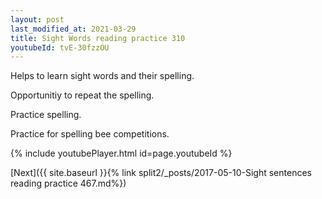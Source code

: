 ```yaml
---
layout: post
last_modified_at: 2021-03-29
title: Sight Words reading practice 310
youtubeId: tvE-30fzzOU
---
```

 
 
Helps to learn sight words and their spelling.

Opportunitiy to repeat the spelling. 

Practice spelling. 
 
Practice for spelling bee competitions. 
 
{% include youtubePlayer.html id=page.youtubeId %}
 
 

[Next]({{ site.baseurl }}{% link  split2/_posts/2017-05-10-Sight sentences reading practice 467.md%})
 
